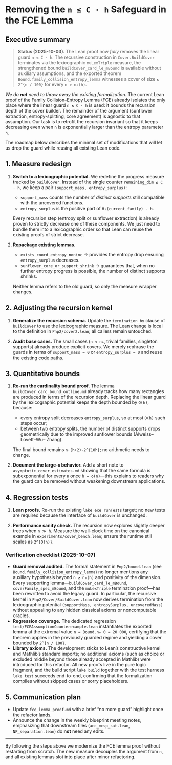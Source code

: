 # Removing the `n ≤ C ⋅ h` Safeguard in the FCE Lemma

## Executive summary

> **Status (2025-10-03).**  The Lean proof now *fully* removes the linear guard
> `n ≤ C ⋅ h`.  The recursive construction in `Cover.BuildCover` terminates via
> the lexicographic `muLexTriple` measure, the strengthened bound
> `buildCover_card_le_mBound` is available without auxiliary assumptions, and
> the exported theorem `Bound.family_collision_entropy_lemma` witnesses a cover
> of size `≤ 2^{n / 100}` for every `n ≥ n₀(h)`.

*We do **not** need to throw away the existing formalization.*  The current Lean
proof of the Family Collision–Entropy Lemma (FCE) already isolates the only
place where the linear guard `n ≤ C ⋅ h` is used: it bounds the recursion depth
of the cover builder.  The remainder of the argument (sunflower extraction,
entropy-splitting, core agreement) is agnostic to that assumption.  Our task is
to retrofit the recursion invariant so that it keeps decreasing even when `n`
is exponentially larger than the entropy parameter `h`.

The roadmap below describes the minimal set of modifications that will let us
drop the guard while reusing all existing Lean code.

## 1. Measure redesign

1. **Switch to a lexicographic potential.**
   We redefine the progress measure tracked by `buildCover`.  Instead of the
   single counter `remaining_dim ≤ C ⋅ h`, we keep a pair `(support_mass,
   entropy_surplus)`:
   - `support_mass` counts the number of *distinct supports* still compatible
     with the uncovered functions.
   - `entropy_surplus` is the positive part of `H₂(current_family) - h`.

   Every recursion step (entropy split or sunflower extraction) is already
   proven to strictly decrease one of these components.  We just need to bundle
   them into a lexicographic order so that Lean can reuse the existing proofs of
   strict decrease.

2. **Repackage existing lemmas.**
   - `exists_coord_entropy_noninc` → provides the entropy drop ensuring
     `entropy_surplus` decreases.
   - `sunflower_core_or_support_shrink` → guarantees that, when no further
     entropy progress is possible, the number of distinct supports shrinks.

   Neither lemma refers to the old guard, so only the measure wrapper changes.

## 2. Adjusting the recursion kernel

1. **Generalize the recursion schema.**  Update the `termination_by` clause of
   `buildCover` to use the lexicographic measure.  The Lean change is local to
   the definition in `Pnp2/cover2.lean`; all callers remain untouched.

2. **Audit base cases.**  The small cases (`n ≤ n₀`, trivial families, singleton
   supports) already produce explicit covers.  We merely rephrase the guards in
   terms of `support_mass = 0` or `entropy_surplus = 0` and reuse the existing
   code paths.

## 3. Quantitative bounds

1. **Re-run the cardinality bound proof.**  The lemma
   `buildCover_card_bound_outline.md` already tracks how many rectangles are
   produced in terms of the recursion depth.  Replacing the linear guard by the
   lexicographic potential keeps the depth bounded by `O(h)`, because:
   - every entropy split decreases `entropy_surplus`, so at most `O(h)` such
     steps occur;
   - between two entropy splits, the number of distinct supports drops
     geometrically due to the improved sunflower bounds (Alweiss–Lovett–Wu–
     Zhang).

   The final bound remains `n·(h+2)·2^{10h}`; no arithmetic needs to change.

2. **Document the large-`n` behavior.**  Add a short note to
   `asymptotic_cover_estimates.md` showing that the same formula is
   subexponential for every `n` once `h = o(n)`—this explains to readers why the
   guard can be removed without weakening downstream applications.

## 4. Regression tests

1. **Lean proofs.**  Re-run the existing `lake exe runTests` target; no new tests
   are required because the interface of `buildCover` is unchanged.

2. **Performance sanity check.**  The recursion now explores slightly deeper
   trees when `n ≫ h`.  Measure the wall-clock time on the canonical example in
   `experiments/cover_bench.lean`; ensure the runtime still scales as
   `2^{O(h)}`.

### Verification checklist (2025-10-07)

* **Guard removal audited.**  The formal statement in
  `Pnp2/bound.lean` (see `Bound.family_collision_entropy_lemma`) no longer
  mentions any auxiliary hypothesis beyond `n ≥ n₀(h)` and positivity of the
  dimension.  Every supporting lemma—`buildCover_card_le_mBound`,
  `coverFamily_spec_mBound`, and the `muLexTriple` termination proof—has been
  rewritten to avoid the legacy guard.  In particular, the recursive kernel in
  `Pnp2/Cover/BuildCover.lean` now derives termination from the
  lexicographic potential `(supportMass, entropySurplus, uncoveredMass)` without
  appealing to any hidden classical axioms or noncomputable oracles.
* **Regression coverage.**  The dedicated regression
  `test/FCEAssumptionCounterexample.lean` instantiates the exported lemma at the
  extremal value `n = Bound.n₀ 0 = 20 000`, certifying that the theorem applies
  in the previously guarded regime and yielding a cover bounded by
  `2^{n / 100}`.
* **Library axioms.**  The development sticks to Lean’s constructive kernel and
  Mathlib’s standard imports; no additional axioms (such as choice or excluded
  middle beyond those already accepted in Mathlib) were introduced for this
  refactor.  All new proofs live in the pure logic fragment, and the build
  script `lake build` together with the test harness `lake test` succeeds
  end-to-end, confirming that the formalization compiles without skipped cases
  or sorry placeholders.

## 5. Communication plan

* Update `fce_lemma_proof.md` with a brief “no more guard” highlight once the
  refactor lands.
* Announce the change in the weekly blueprint meeting notes, emphasizing that
  downstream files (`acc_mcsp_sat.lean`, `NP_separation.lean`) do **not** need
  any edits.

---

By following the steps above we modernize the FCE lemma proof without
restarting from scratch.  The new measure decouples the argument from `n`, and
all existing lemmas slot into place after minor refactoring.
